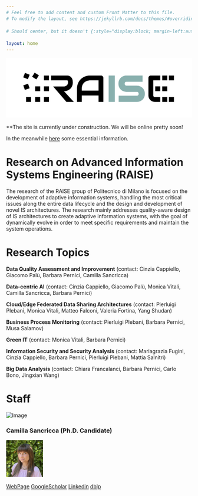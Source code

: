 ```yaml
---
# Feel free to add content and custom Front Matter to this file.
# To modify the layout, see https://jekyllrb.com/docs/themes/#overriding-theme-defaults

# Should center, but it doesn't {:style="display:block; margin-left:auto; margin-right:auto; width:250px"; }

layout: home
---
```


![Image](/static/logo_raise_cropped_.png)

**The site is currently under construction. We will be online pretty soon!
 
In the meanwhile [here](https://www.deib.polimi.it/eng/research-lines/details/85) some essential information.

# Research on Advanced Information Systems Engineering (RAISE)

The research of the RAISE group of Politecnico di Milano is focused on the development of adaptive information systems, handling the most critical issues along the entire data lifecycle and the design and development of novel IS architectures. The research mainly addresses quality-aware design of IS architectures to create adaptive information systems, with the goal of dynamically evolve in order to meet specific requirements and maintain the system operations.
 
# Research Topics

**Data Quality Assessment and Improvement** (contact: Cinzia Cappiello, Giacomo Palù, Barbara Pernici, Camilla Sancricca)

**Data-centric AI** (contact: Cinzia Cappiello, Giacomo Palù, Monica Vitali, Camilla Sancricca, Barbara Pernici)

**Cloud/Edge Federated Data Sharing Architectures** (contact: Pierluigi Plebani, Monica Vitali, Matteo Falconi, Valeria Fortina, Yang Shudan)

**Business Process Monitoring** (contact: Pierluigi Plebani, Barbara Pernici, Musa Salamov)

**Green IT** (contact: Monica Vitali, Barbara Pernici)

**Information Security and Security Analysis** (contact: Mariagrazia Fugini, Cinzia Cappiello, Barbara Pernici, Pierluigi Plebani, Mattia Salnitri)

**Big Data Analysis** (contact: Chiara Francalanci, Barbara Pernici, Carlo Bono, Jingxian Wang)

# Staff

![Image](/static/group_pic.png)

### Camilla Sancricca (Ph.D. Candidate)
<img src="/static/camilla.jpeg" width="100" height="100" alt="Description">

[WebPage](https://www.deib.polimi.it/ita/personale/dettagli/1122566)
[GoogleScholar](https://www.deib.polimi.it)
[Linkedin](https://www.deib.polimi.it)
[dblp](https://www.deib.polimi.it)
 
